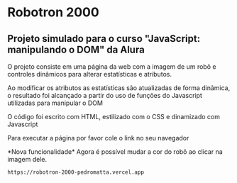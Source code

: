 <h1> Robotron 2000 </h1>
<h2> Projeto simulado para o curso "JavaScript: manipulando o DOM" da Alura </h2>
<p> O projeto consiste em uma página da web com a imagem de um robô e controles dinâmicos para alterar estatísticas e atributos. </p>
<p> Ao modificar os atributos as estatísticas são atualizadas de forma dinâmica, o resultado foi alcançado a partir do uso de funções do Javascript utilizadas para manipular o DOM </p>
<p> O código foi escrito com HTML, estilizado com o CSS e dinamizado com Javascript </p>
<p> Para executar a página por favor cole o link no seu navegador </p>
<p> *Nova funcionalidade* Agora é possível mudar a cor do robô ao clicar na imagem dele.</p>

```
https://robotron-2000-pedromatta.vercel.app
```
